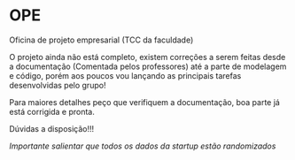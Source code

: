 # OPE
Oficina de projeto empresarial (TCC da faculdade)

O projeto ainda não está completo, existem correções a serem feitas desde a documentação (Comentada pelos professores) até a parte de modelagem e código, porém aos poucos vou lançando as principais tarefas desenvolvidas pelo grupo!

Para maiores detalhes peço que verifiquem a documentação, boa parte já está corrigida e pronta.

Dúvidas a disposição!!!

*Importante salientar que todos os dados da startup estão randomizados*
